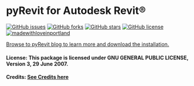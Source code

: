# pyRevit for Autodesk Revit®

[![GitHub issues](https://img.shields.io/github/issues/eirannejad/pyRevit.svg)](https://github.com/eirannejad/pyRevit/issues)
[![GitHub forks](https://img.shields.io/github/forks/eirannejad/pyRevit.svg)](https://github.com/eirannejad/pyRevit/network)
[![GitHub stars](https://img.shields.io/github/stars/eirannejad/pyRevit.svg)](https://github.com/eirannejad/pyRevit/stargazers)
[![GitHub license](https://img.shields.io/badge/license-AGPL-blue.svg)](https://raw.githubusercontent.com/eirannejad/pyRevit/master/LICENSE.txt)
[![madewithloveinportland](https://img.shields.io/badge/%3C%2F%3E%20with%20%3C3-Portland%2C%20OR-green.svg)](https://en.wikipedia.org/wiki/Portland,_Oregon)

[Browse to pyRevit blog to learn more and download the installation.](http://eirannejad.github.io/pyRevit/)

#### License: This package is licensed under  GNU GENERAL PUBLIC LICENSE, Version 3, 29 June 2007.

#### Credits: [See Credits here](http://eirannejad.github.io/pyRevit/credits/)
